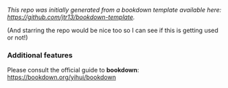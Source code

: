 *This repo was initially generated from a bookdown template available here: https://github.com/jtr13/bookdown-template.*

(And starring the repo would be nice too so I can see if this is getting used or not!)


### Additional features

Please consult the official guide to **bookdown**: https://bookdown.org/yihui/bookdown

